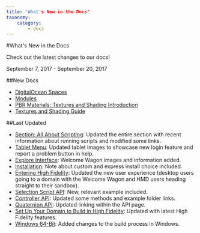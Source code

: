 ```yaml
---
title: 'What's New in the Docs'
taxonomy:
    category:
        - docs
---
```


#What's New in the Docs

Check out the latest changes to our docs!

September 7, 2017 - September 20, 2017

##New Docs
* [DigitalOcean Spaces](../create-and-explore/start-working-in-your-sandbox/digital-ocean/digital-ocean-spaces)
* [Modules](../api-reference/module)
* [PBR Materials: Textures and Shading Introduction](../create-and-explore/3d-modeling/materials)
* [Textures and Shading Guide](../create-and-explore/3d-modeling/materials/pbr-materials-guide)



##Last Updated
* [Section: All About Scripting](../create-and-explore/all-about-scripting): Updated the entire section with recent information about running scripts and modified some links. 
* [Tablet Menu](../create-and-explore/explore-interface/menu): Updated tablet images to showcase new login feature and report a problem button in help. 
* [Explore Interface](../create-and-explore/explore-interface): Welcome Wagon images and information added.
* [Installation](../get-started/installation): Note about custom and express install choice included. 
* [Entering High Fidelity](/create-and-explore/entering-high-fidelity): Updated the new user experience (desktop users going to a domain with the Welcome Wagon and HMD users heading straight to their sandbox).
* [Selection Script API](../api-reference/selection-script#examples): New, relevant example included. 
* [Controller API](../api-reference/controller): Updated some methods and example folder links. 
* [Quaternion API](../api-reference/quat): Updated linking within the API page. 
* [Set Up Your Domain to Build in High Fidelity](../learn-with-us/setup-your-domain-to-build): Updated with latest High Fidelity features. 
* [Windows 64-Bit](../build-guide/windows-64-bit): Added changes to the build process in Windows. 









